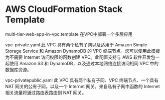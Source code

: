 # AWS CloudFormation Stack Template

multi-tier-web-app-in-vpc.template
在VPC中部署一个多层应用

vpc-private.yaml
此 VPC 具有两个私有子网以及适用于 Amazon Simple Storage Service 和 Amazon DynamoDB 的 VPC 终端节点。您可以使用此模板为不需要 Internet 访问权限的函数创建 VPC。此配置支持与 AWS 软件开发包一起使用 Amazon S3 和 DynamoDB，以及通过本地网络连接访问相同 VPC 中的数据库资源。 

vpc-privatepublic.yaml
此 VPC 具有两个私有子网、VPC 终端节点、一个具有 NAT 网关的公有子网，以及一个 Internet 网关。来自私有子网中函数的 Internet 相关流量将通过路由表路由到 NAT 网关。 
